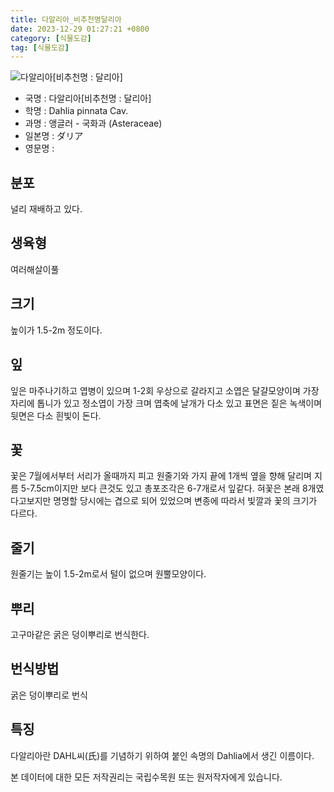 ```yaml
---
title: 다알리아_비추천명달리아
date: 2023-12-29 01:27:21 +0800
category: [식물도감]
tag: [식물도감]
---
```




![다알리아[비추천명 : 달리아]](/fileUpload/plants/basic/Compositae/Dahlia/10049/10049_1_th2.jpg)
- 국명 : 다알리아[비추천명 : 달리아]
- 학명 : Dahlia pinnata Cav.
- 과명 : 앵글러 - 국화과 (Asteraceae)
- 일본명 : ダリア
- 영문명 : 


## 분포
널리 재배하고 있다.
## 생육형
여러해살이풀
## 크기
높이가 1.5-2m 정도이다.
## 잎
잎은 마주나기하고 엽병이 있으며 1-2회 우상으로 갈라지고 소엽은 달걀모양이며 가장자리에 톱니가 있고 정소엽이 가장 크며 엽축에 날개가 다소 있고 표면은 짙은 녹색이며 뒷면은 다소 흰빛이 돈다.
## 꽃
꽃은 7월에서부터 서리가 올때까지 피고 원줄기와 가지 끝에 1개씩 옆을 향해 달리며 지름 5-7.5cm이지만 보다 큰것도 있고 총포조각은 6-7개로서 잎같다. 혀꽃은 본래 8개였다고보지만 명명할 당시에는 겹으로 되어 있었으며 변종에 따라서 빛깔과 꽃의 크기가 다르다.
## 줄기
원줄기는 높이 1.5-2m로서 털이 없으며 원뿔모양이다.
## 뿌리
고구마같은 굵은 덩이뿌리로 번식한다.
## 번식방법
굵은 덩이뿌리로 번식
## 특징
다알리아란 DAHL씨(氏)를 기념하기 위하여 붙인 속명의 Dahlia에서 생긴 이름이다.






본 데이터에 대한 모든 저작권리는 국립수목원 또는 원저작자에게 있습니다.
